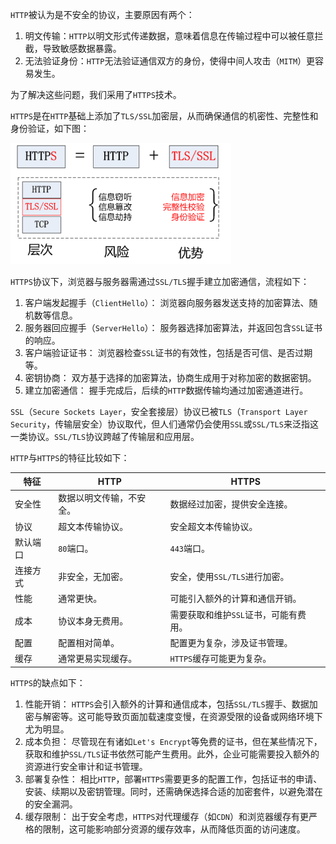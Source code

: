 `HTTP`被认为是不安全的协议，主要原因有两个：

1. 明文传输：`HTTP`以明文形式传递数据，意味着信息在传输过程中可以被任意拦截，导致敏感数据暴露。
2. 无法验证身份：`HTTP`无法验证通信双方的身份，使得中间人攻击（`MITM`）更容易发生。

为了解决这些问题，我们采用了`HTTPS`技术。

`HTTPS`是在`HTTP`基础上添加了`TLS/SSL`加密层，从而确保通信的机密性、完整性和身份验证，如下图：

<img src="image/30908cb43ce642caa37aa80c20d614a0.png" alt="在这里插入图片描述" style="zoom:50%;" />

`HTTPS`协议下，浏览器与服务器需通过`SSL/TLS`握手建立加密通信，流程如下：

1. 客户端发起握手（`ClientHello`）： 浏览器向服务器发送支持的加密算法、随机数等信息。
2. 服务器回应握手（`ServerHello`）： 服务器选择加密算法，并返回包含`SSL`证书的响应。
3. 客户端验证证书： 浏览器检查`SSL`证书的有效性，包括是否可信、是否过期等。
4. 密钥协商： 双方基于选择的加密算法，协商生成用于对称加密的数据密钥。
5. 建立加密通信： 握手完成后，后续的`HTTP`数据传输均通过加密通道进行。

`SSL`（`Secure Sockets Layer`，安全套接层）协议已被`TLS`（`Transport Layer Security`，传输层安全）协议取代，但人们通常仍会使用`SSL`或`SSL/TLS`来泛指这一类协议。`SSL/TLS`协议跨越了传输层和应用层。

`HTTP`与`HTTPS`的特征比较如下：

| 特征     | HTTP                     | HTTPS                                 |
| -------- | ------------------------ | ------------------------------------- |
| 安全性   | 数据以明文传输，不安全。 | 数据经过加密，提供安全连接。          |
| 协议     | 超文本传输协议。         | 安全超文本传输协议。                  |
| 默认端口 | `80`端口。               | `443`端口。                           |
| 连接方式 | 非安全，无加密。         | 安全，使用`SSL/TLS`进行加密。         |
| 性能     | 通常更快。               | 可能引入额外的计算和通信开销。        |
| 成本     | 协议本身无费用。         | 需要获取和维护`SSL`证书，可能有费用。 |
| 配置     | 配置相对简单。           | 配置更为复杂，涉及证书管理。          |
| 缓存     | 通常更易实现缓存。       | `HTTPS`缓存可能更为复杂。             |

`HTTPS`的缺点如下：

1. 性能开销： `HTTPS`会引入额外的计算和通信成本，包括`SSL/TLS`握手、数据加密与解密等。这可能导致页面加载速度变慢，在资源受限的设备或网络环境下尤为明显。
2. 成本负担： 尽管现在有诸如`Let's Encrypt`等免费的证书，但在某些情况下，获取和维护`SSL/TLS`证书依然可能产生费用。此外，企业可能需要投入额外的资源进行安全审计和证书管理。
3. 部署复杂性： 相比`HTTP`，部署`HTTPS`需要更多的配置工作，包括证书的申请、安装、续期以及密钥管理。同时，还需确保选择合适的加密套件，以避免潜在的安全漏洞。
4. 缓存限制： 出于安全考虑，`HTTPS`对代理缓存（如`CDN`）和浏览器缓存有更严格的限制，这可能影响部分资源的缓存效率，从而降低页面的访问速度。
